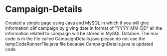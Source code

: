 # Campaign-Details
Created a simple page using Java and MySQL in which if you will give information o9f campaign by giving date in format of "YYYY-MM-DD"
all the information related to campaign will be stored in MySQL Databse.
The mai code is in the file called CampaignDetails.java
please do not use the tempCodeRunnerFile.java file because CampaignDetails.java is updated code
